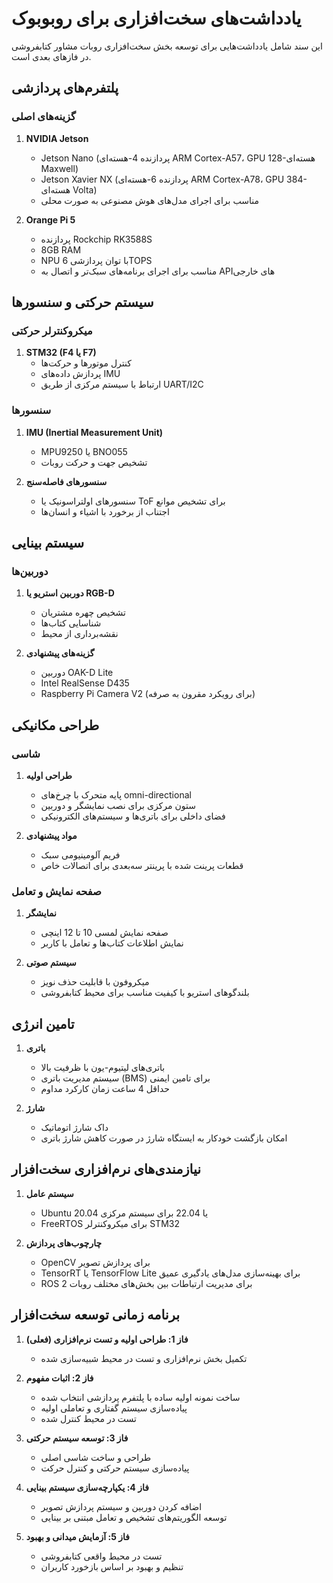 # یادداشت‌های سخت‌افزاری برای روبوبوک

این سند شامل یادداشت‌هایی برای توسعه بخش سخت‌افزاری روبات مشاور کتابفروشی در فاز‌های بعدی است.

## پلتفرم‌های پردازشی

### گزینه‌های اصلی

1. **NVIDIA Jetson**
   - Jetson Nano (پردازنده 4-هسته‌ای ARM Cortex-A57، GPU 128-هسته‌ای Maxwell)
   - Jetson Xavier NX (پردازنده 6-هسته‌ای ARM Cortex-A78، GPU 384-هسته‌ای Volta)
   - مناسب برای اجرای مدل‌های هوش مصنوعی به صورت محلی

2. **Orange Pi 5**
   - پردازنده Rockchip RK3588S
   - 8GB RAM
   - NPU با توان پردازشی 6TOPS
   - مناسب برای اجرای برنامه‌های سبک‌تر و اتصال به API‌های خارجی

## سیستم حرکتی و سنسورها

### میکروکنترلر حرکتی

1. **STM32 (F4 یا F7)**
   - کنترل موتورها و حرکت‌ها
   - پردازش داده‌های IMU
   - ارتباط با سیستم مرکزی از طریق UART/I2C

### سنسورها

1. **IMU (Inertial Measurement Unit)**
   - MPU9250 یا BNO055
   - تشخیص جهت و حرکت روبات

2. **سنسورهای فاصله‌سنج**
   - سنسورهای اولتراسونیک یا ToF برای تشخیص موانع
   - اجتناب از برخورد با اشیاء و انسان‌ها

## سیستم بینایی

### دوربین‌ها

1. **دوربین استریو یا RGB-D**
   - تشخیص چهره مشتریان
   - شناسایی کتاب‌ها
   - نقشه‌برداری از محیط

2. **گزینه‌های پیشنهادی**
   - دوربین OAK-D Lite
   - Intel RealSense D435
   - Raspberry Pi Camera V2 (برای رویکرد مقرون به صرفه)

## طراحی مکانیکی

### شاسی

1. **طراحی اولیه**
   - پایه متحرک با چرخ‌های omni-directional
   - ستون مرکزی برای نصب نمایشگر و دوربین
   - فضای داخلی برای باتری‌ها و سیستم‌های الکترونیکی

2. **مواد پیشنهادی**
   - فریم آلومینیومی سبک
   - قطعات پرینت شده با پرینتر سه‌بعدی برای اتصالات خاص

### صفحه نمایش و تعامل

1. **نمایشگر**
   - صفحه نمایش لمسی 10 تا 12 اینچی
   - نمایش اطلاعات کتاب‌ها و تعامل با کاربر

2. **سیستم صوتی**
   - میکروفون با قابلیت حذف نویز
   - بلندگوهای استریو با کیفیت مناسب برای محیط کتابفروشی

## تامین انرژی

1. **باتری**
   - باتری‌های لیتیوم-یون با ظرفیت بالا
   - سیستم مدیریت باتری (BMS) برای تامین ایمنی
   - حداقل 4 ساعت زمان کارکرد مداوم

2. **شارژ**
   - داک شارژ اتوماتیک
   - امکان بازگشت خودکار به ایستگاه شارژ در صورت کاهش شارژ باتری

## نیازمندی‌های نرم‌افزاری سخت‌افزار

1. **سیستم عامل**
   - Ubuntu 20.04 یا 22.04 برای سیستم مرکزی
   - FreeRTOS برای میکروکنترلر STM32

2. **چارچوب‌های پردازش**
   - OpenCV برای پردازش تصویر
   - TensorRT یا TensorFlow Lite برای بهینه‌سازی مدل‌های یادگیری عمیق
   - ROS 2 برای مدیریت ارتباطات بین بخش‌های مختلف روبات

## برنامه زمانی توسعه سخت‌افزار

1. **فاز 1: طراحی اولیه و تست نرم‌افزاری (فعلی)**
   - تکمیل بخش نرم‌افزاری و تست در محیط شبیه‌سازی شده

2. **فاز 2: اثبات مفهوم**
   - ساخت نمونه اولیه ساده با پلتفرم پردازشی انتخاب شده
   - پیاده‌سازی سیستم گفتاری و تعاملی اولیه
   - تست در محیط کنترل شده

3. **فاز 3: توسعه سیستم حرکتی**
   - طراحی و ساخت شاسی اصلی
   - پیاده‌سازی سیستم حرکتی و کنترل حرکت

4. **فاز 4: یکپارچه‌سازی سیستم بینایی**
   - اضافه کردن دوربین و سیستم پردازش تصویر
   - توسعه الگوریتم‌های تشخیص و تعامل مبتنی بر بینایی

5. **فاز 5: آزمایش میدانی و بهبود**
   - تست در محیط واقعی کتابفروشی
   - تنظیم و بهبود بر اساس بازخورد کاربران 
